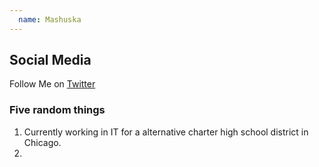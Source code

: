 ```yaml
---
  name: Mashuska
---
```



## Social Media

Follow Me on [Twitter](https://twitter.com/mashuskamateo)


### Five random things

1. Currently working in IT for a alternative charter high school district in Chicago.
2. 
